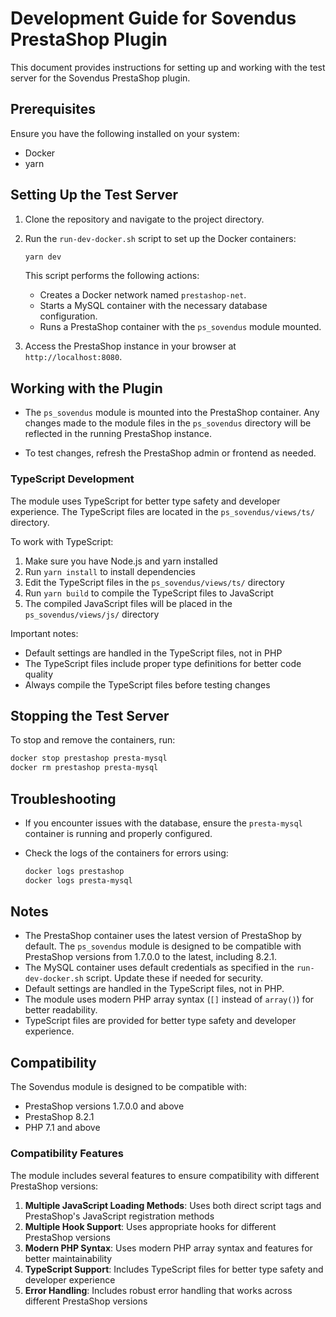 # Development Guide for Sovendus PrestaShop Plugin

This document provides instructions for setting up and working with the test server for the Sovendus PrestaShop plugin.

## Prerequisites

Ensure you have the following installed on your system:

- Docker
- yarn

## Setting Up the Test Server

1. Clone the repository and navigate to the project directory.

2. Run the `run-dev-docker.sh` script to set up the Docker containers:

   ```bash
   yarn dev
   ```

   This script performs the following actions:
   - Creates a Docker network named `prestashop-net`.
   - Starts a MySQL container with the necessary database configuration.
   - Runs a PrestaShop container with the `ps_sovendus` module mounted.

3. Access the PrestaShop instance in your browser at `http://localhost:8080`.

## Working with the Plugin

- The `ps_sovendus` module is mounted into the PrestaShop container. Any changes made to the module files in the `ps_sovendus` directory will be reflected in the running PrestaShop instance.

- To test changes, refresh the PrestaShop admin or frontend as needed.

### TypeScript Development

The module uses TypeScript for better type safety and developer experience. The TypeScript files are located in the `ps_sovendus/views/ts/` directory.

To work with TypeScript:

1. Make sure you have Node.js and yarn installed
2. Run `yarn install` to install dependencies
3. Edit the TypeScript files in the `ps_sovendus/views/ts/` directory
4. Run `yarn build` to compile the TypeScript files to JavaScript
5. The compiled JavaScript files will be placed in the `ps_sovendus/views/js/` directory

Important notes:

- Default settings are handled in the TypeScript files, not in PHP
- The TypeScript files include proper type definitions for better code quality
- Always compile the TypeScript files before testing changes

## Stopping the Test Server

To stop and remove the containers, run:

```bash
docker stop prestashop presta-mysql
docker rm prestashop presta-mysql
```

## Troubleshooting

- If you encounter issues with the database, ensure the `presta-mysql` container is running and properly configured.
- Check the logs of the containers for errors using:

  ```bash
  docker logs prestashop
  docker logs presta-mysql
  ```

## Notes

- The PrestaShop container uses the latest version of PrestaShop by default. The `ps_sovendus` module is designed to be compatible with PrestaShop versions from 1.7.0.0 to the latest, including 8.2.1.
- The MySQL container uses default credentials as specified in the `run-dev-docker.sh` script. Update these if needed for security.
- Default settings are handled in the TypeScript files, not in PHP.
- The module uses modern PHP array syntax (`[]` instead of `array()`) for better readability.
- TypeScript files are provided for better type safety and developer experience.

## Compatibility

The Sovendus module is designed to be compatible with:

- PrestaShop versions 1.7.0.0 and above
- PrestaShop 8.2.1
- PHP 7.1 and above

### Compatibility Features

The module includes several features to ensure compatibility with different PrestaShop versions:

1. **Multiple JavaScript Loading Methods**: Uses both direct script tags and PrestaShop's JavaScript registration methods
2. **Multiple Hook Support**: Uses appropriate hooks for different PrestaShop versions
3. **Modern PHP Syntax**: Uses modern PHP array syntax and features for better maintainability
4. **TypeScript Support**: Includes TypeScript files for better type safety and developer experience
5. **Error Handling**: Includes robust error handling that works across different PrestaShop versions
